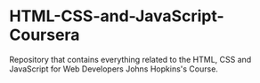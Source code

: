 # HTML-CSS-and-JavaScript-Coursera
Repository that contains everything related to the HTML, CSS and JavaScript for Web Developers Johns Hopkins's Course.

